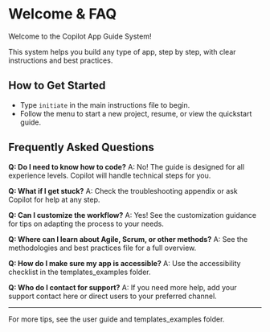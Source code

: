 # Welcome & FAQ

Welcome to the Copilot App Guide System!

This system helps you build any type of app, step by step, with clear instructions and best practices.

## How to Get Started
- Type `initiate` in the main instructions file to begin.
- Follow the menu to start a new project, resume, or view the quickstart guide.

## Frequently Asked Questions

**Q: Do I need to know how to code?**
A: No! The guide is designed for all experience levels. Copilot will handle technical steps for you.

**Q: What if I get stuck?**
A: Check the troubleshooting appendix or ask Copilot for help at any step.

**Q: Can I customize the workflow?**
A: Yes! See the customization guidance for tips on adapting the process to your needs.

**Q: Where can I learn about Agile, Scrum, or other methods?**
A: See the methodologies and best practices file for a full overview.

**Q: How do I make sure my app is accessible?**
A: Use the accessibility checklist in the templates_examples folder.

**Q: Who do I contact for support?**
A: If you need more help, add your support contact here or direct users to your preferred channel.

---

For more tips, see the user guide and templates_examples folder.
